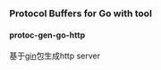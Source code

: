 ### Protocol Buffers for Go with tool

#### protoc-gen-go-http

基于[gin](https://github.com/gin-gonic/gin)包生成http server